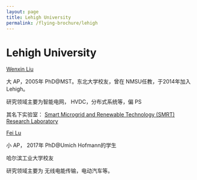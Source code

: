 ```yaml
---
layout: page
title: Lehigh University
permalink: /flying-brochure/lehigh
---
```

# Lehigh University

[Wenxin Liu](https://www.lehigh.edu/~wel814/)

大 AP，2005年 PhD@MST。东北大学校友，曾在 NMSU任教，于2014年加入 Lehigh。

研究领域主要为智能电网， HVDC，分布式系统等，偏 PS

其名下实验室： [Smart Microgrid and Renewable Technology (SMRT) Research Laboratory](https://www.lehigh.edu/~insmrt/)

[Fei Lu](https://engineering.lehigh.edu/faculty/fei-lu)

小 AP， 2017年 PhD@Umich Hofmann的学生

哈尔滨工业大学校友

研究领域主要为 无线电能传输，电动汽车等。